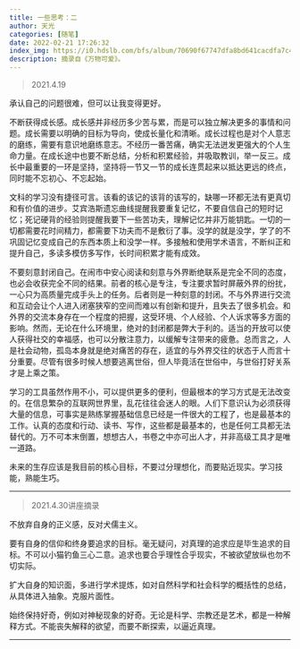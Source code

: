 ```yaml
---
title: 一些思考：二
author: 天光
categories: [随笔]
date: 2022-02-21 17:26:32
index_img: https://i0.hdslb.com/bfs/album/70690f67747dfa8bd641cacdfa7c47cbf9a3d0a7.png@600w.webp
description: 摘录自《万物可爱》。
---
```


> 2021.4.19

承认自己的问题很难，但可以让我变得更好。

不断获得成长感。成长感并非经历多少苦与累，而是可以独立解决更多的事情和问题。成长需要以明确的目标为导向，使成长量化和清晰。成长过程也是对个人意志的磨练，需要有意识地磨练意志。不经历一番苦痛，确实无法迸发更强大的个人生命力量。在成长途中也要不断总结，分析和积累经验，并吸取教训，举一反三。成长中最重要的一环是坚持，坚持将一节又一节的成长连贯起来以抵达更远的终点，同时能不忘初心、不忘起始。

文科的学习没有捷径可言。该看的该记的该背的该写的，缺哪一环都无法有更真切和有价值的进步。艾宾浩斯遗忘曲线提醒我要重复记忆，不要自信自己的短时记忆；死记硬背的经验则提醒我要下一些苦功夫，理解记忆并非万能钥匙。一切的一切都需要花时间精力，都需要下功夫而不是敷衍了事。没学的就是没学，学了的不巩固记忆变成自己的东西本质上和没学一样。多接触和使用学术语言，不断纠正和提升自己，多读多模仿多写作，长时间积累才能有成效。

不要刻意封闭自己。在闹市中安心阅读和刻意与外界断绝联系是完全不同的态度，也必会收获完全不同的结果。前者的核心是专注，专注要求暂时屏蔽外界的纷扰，一心只为高质量完成手头上的任务。后者则是一种刻意的封闭。不与外界进行交流和互动会让个人进入闭塞狭窄的空间而难以有创新和提升，且失去了很多机会。和外界的交流本身存在一个程度的把握，这受环境、个人经验、个人诉求等多方面的影响。然而，无论在什么环境里，绝对的封闭都是弊大于利的。适当的开放可以使人获得社交的幸福感，也可以分散注意力，以缓解专注带来的疲惫。总而言之，人是社会动物，孤岛本身就是绝对痛苦的存在，适宜的与外界交往的状态于人而言十分重要。尽管有很多时候人想要逃离世俗，但人毕竟活在世俗中，与世俗打好关系才是上乘之策。

学习的工具虽然作用不小，可以提供更多的便利，但最根本的学习方式是无法改变的。在信息繁杂的互联网世界里，乱花往往会迷人的眼。人们下意识认为必须获得大量的信息，可事实是熟练掌握基础信息已经是一件很大的工程了，也是最基本的工作。认真的态度和行动、读书、写作，这些都是最基本的，也是任何工具都无法替代的。万不可本末倒置，想想古人，书卷之中亦可出人才，并非高级工具才是唯一道路。

未来的生存应该是我目前的核心目标，不要过分理想化，而要贴近现实。学习技能，熟能生巧。

---

> 2021.4.30讲座摘录

不放弃自身的正义感，反对犬儒主义。

要有自身的信仰和终身要追求的目标。毫无疑问，对真理的追求应是毕生追求的目标。不可以小猫钓鱼三心二意。追求也要合乎理性合乎现实，不被欲望放纵也勿不切实际。

扩大自身的知识面，多进行学术提炼，如对自然科学和社会科学的概括性的总结，从具体进入抽象。克服片面性。

始终保持好奇，例如对神秘现象的好奇。无论是科学、宗教还是艺术，都是一种解释方式。不能丧失解释的欲望，而要不断探索，以逼近真理。

---